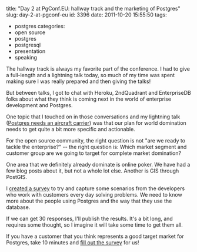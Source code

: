 title: "Day 2 at PgConf.EU: hallway track and the marketing of Postgres"
slug: day-2-at-pgconf-eu
id: 3396
date: 2011-10-20 15:55:50
tags: 
- postgres
categories: 
- open source
- postgres
- postgresql
- presentation
- speaking

The hallway track is always my favorite part of the conference. I had to give a full-length and a lightning talk today, so much of my time was spent making sure I was really prepared and then giving the talks!

But between talks, I got to chat with Heroku, 2ndQuadrant and EnterpriseDB folks about what they think is coming next in the world of enterprise development and Postgres.

One topic that I touched on in those conversations and my lightning talk ([Postgres needs an aircraft carrier](http://www.slideshare.net/selenamarie/postgres-needs-an-aircraft-carrier)) was that our plan for world domination needs to get quite a bit more specific and actionable.

For the open source community, the right question is not "are we ready to tackle the enterprise?" -- the right question is: Which market segment and customer group are we going to target for complete market domination?

One area that we definitely already dominate is online poker. We have had a few blog posts about it, but not a whole lot else. Another is GIS through PostGIS.

I [created a survey](https://docs.google.com/a/primeradiant.com/spreadsheet/viewform?hl=en_US&formkey=dEwySU1JLXR1eEVGTm80OUZDOVB1LWc6MQ#gid=0) to try and capture some scenarios from the developers who work with customers every day solving problems. We need to know more about the people using Postgres and the way that they use the database.

If we can get 30 responses, I'll publish the results. It's a bit long, and requires some thought, so I imagine it will take some time to get them all.

If you have a customer that you think represents a good target market for Postgres, take 10 minutes and [fill out the survey](https://docs.google.com/a/primeradiant.com/spreadsheet/viewform?hl=en_US&formkey=dEwySU1JLXR1eEVGTm80OUZDOVB1LWc6MQ#gid=0) for us!
